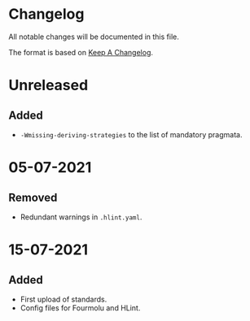 # Changelog

All notable changes will be documented in this file.

The format is based on [Keep A Changelog](https://keepachangelog.com/en/1.0.0).

# Unreleased

## Added

* `-Wmissing-deriving-strategies` to the list of mandatory pragmata.

# 05-07-2021

## Removed

* Redundant warnings in `.hlint.yaml`.

# 15-07-2021

## Added

* First upload of standards.
* Config files for Fourmolu and HLint.
